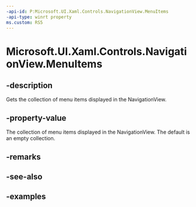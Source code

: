 ```yaml
---
-api-id: P:Microsoft.UI.Xaml.Controls.NavigationView.MenuItems
-api-type: winrt property
ms.custom: RS5
---
```

<!-- Property syntax.
public IVector<object> MenuItems { get; }
-->

# Microsoft.UI.Xaml.Controls.NavigationView.MenuItems

## -description

Gets the collection of menu items displayed in the NavigationView.

## -property-value

The collection of menu items displayed in the NavigationView. The default is an empty collection.

## -remarks

## -see-also

## -examples
